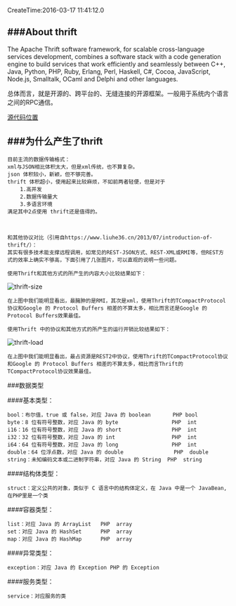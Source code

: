 CreateTime:2016-03-17 11:41:12.0

###About  thrift
----
The Apache Thrift software framework, for scalable cross-language services development, combines a software stack with a code generation engine to build services that work efficiently and seamlessly between C++, Java, Python, PHP, Ruby, Erlang, Perl, Haskell, C#, Cocoa, JavaScript, Node.js, Smalltalk, OCaml and Delphi and other languages.

总体而言，就是开源的、跨平台的、无缝连接的开源框架。一般用于系统内个语言之间的RPC通信。

[源代码位置](https://git-wip-us.apache.org/repos/asf/thrift)

###为什么产生了thrift
----

    目前主流的数据传输格式：
    xml与JSON相比体积太大，但是xml传统，也不算复杂。
    json 体积较小，新颖，但不够完善。
    thrift 体积超小，使用起来比较麻烦，不如前两者轻便，但是对于
        1.高并发
        2.数据传输量大
        3.多语言环境
    满足其中2点使用 thrift还是值得的。


    
    和其他协议对比（引用自https://www.liuhe36.cn/2013/07/introduction-of-thrift/）：
    其实有很多技术能支撑远程调用，如常见的REST-JSON方式、REST-XML或RMI等，但REST方式的效率上确实不够高，下面引用了几张图片，可以直观的说明一些问题。

    使用Thrift和其他方式的所产生的内容大小比较结果如下：
![![[thrift-size](http://https://www.liuhe36.cn/wp-content/uploads/2013/07/thrift-size.png)](http://https://www.liuhe36.cn/wp-content/uploads/2013/07/thrift-size.png "在这里输入图片标题")](https://www.liuhe36.cn/wp-content/uploads/2013/07/thrift-size.png "在这里输入图片标题")

    在上图中我们能明显看出，最臃肿的是RMI，其次是xml，使用Thrift的TCompactProtocol协议和Google 的 Protocol Buffers 相差的不算太多，相比而言还是Google 的 Protocol Buffers效果最佳。

    使用Thrift 中的协议和其他方式的所产生的运行开销比较结果如下：
![[thrift-load](https://www.liuhe36.cn/wp-content/uploads/2013/07/thrift-load.png)](https://www.liuhe36.cn/wp-content/uploads/2013/07/thrift-load.png "在这里输入图片标题")

    在上图中我们能明显看出，最占资源是REST2中协议，使用Thrift的TCompactProtocol协议和Google 的 Protocol Buffers 相差的不算太多，相比而言Thrift的TCompactProtocol协议效果最佳。

###数据类型

####基本类型：

    bool：布尔值，true 或 false，对应 Java 的 boolean       PHP bool
    byte：8 位有符号整数，对应 Java 的 byte                 PHP  int
    i16：16 位有符号整数，对应 Java 的 short                PHP  int
    i32：32 位有符号整数，对应 Java 的 int                  PHP  int
    i64：64 位有符号整数，对应 Java 的 long                 PHP  int
    double：64 位浮点数，对应 Java 的 double                PHP  double
    string：未知编码文本或二进制字符串，对应 Java 的 String  PHP  string

####结构体类型：

    struct：定义公共的对象，类似于 C 语言中的结构体定义，在 Java 中是一个 JavaBean,在PHP里是一个类

####容器类型：

    list：对应 Java 的 ArrayList   PHP  array
    set：对应 Java 的 HashSet      PHP  array
    map：对应 Java 的 HashMap      PHP  array

####异常类型：

    exception：对应 Java 的 Exception PHP 的 Exception

####服务类型：

    service：对应服务的类